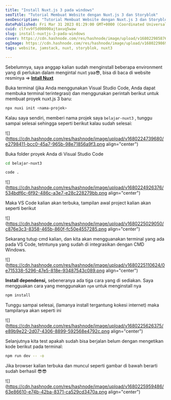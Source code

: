 ```yaml
---
title: "Install Nuxt.js 3 pada windows"
seoTitle: "Tutorial Membuat Website dengan Nuxt.js 3 dan Storyblok"
seoDescription: "Tutorial Membuat Website dengan Nuxt.js 3 dan Storyblok"
datePublished: Fri Mar 31 2023 01:29:00 GMT+0000 (Coordinated Universal Time)
cuid: clfvv9f5d00000ajtaxuq5waw
slug: install-nuxtjs-3-pada-windows
cover: https://cdn.hashnode.com/res/hashnode/image/upload/v1680229858763/07e3ad02-6b57-46f8-bb09-f530a7aac305.png
ogImage: https://cdn.hashnode.com/res/hashnode/image/upload/v1680229869984/21e4804f-17d4-4dec-a423-527ae784f479.png
tags: website, jamstack, nuxt, storyblok, nuxt3

---
```


Sebelumnya, saya anggap kalian sudah menginstall beberapa environment yang di perlukan dalam mengintal nuxt yaa😎, bisa di baca di website resminya =&gt; [**Intall Nuxt**](https://nuxt.com/docs/getting-started/installation)

Buka terminal (jika Anda menggunakan Visual Studio Code, Anda dapat membuka terminal terintegrasi) dan menggunakan perintah berikut untuk membuat proyek nuxt.js 3 baru:

```bash
npx nuxi init <nama-projek>
```

Kalau saya sendiri, memberi nama projek saya `belajar-nuxt3` , tunggu sampai selesai sehingga seperti berikut kalau sudah selesai:

![](https://cdn.hashnode.com/res/hashnode/image/upload/v1680224739680/e2798411-bcc0-45a7-965b-98e71856a9f3.png align="center")

Buka folder proyek Anda di Visual Studio Code

```bash
cd belajar-nuxt3
```

```bash
code .
```

![](https://cdn.hashnode.com/res/hashnode/image/upload/v1680224926376/534bdf6c-6f92-486c-a3e7-e28c228279bb.png align="center")

Maka VS Code kalian akan terbuka, tampilan awal project kalian akan seperti berikut

![](https://cdn.hashnode.com/res/hashnode/image/upload/v1680225029050/c876e3c3-8358-465b-860f-fc50e4557285.png align="center")

Sekarang tutup cmd kalian, dan kita akan mengguanakan terminal yang ada pada VS Code, tetntunya yang sudah di integrasikan dengan CMD Windows.

![](https://cdn.hashnode.com/res/hashnode/image/upload/v1680225110624/0e715338-5296-47e5-818e-93487543c089.png align="center")

**Install dependensi,** sebeneranya ada tiga cara yang di sediakan. Saya mengguakan cara yang menggunakan `npm` untuk menginstall nya

```bash
npm install
```

Tunggu sampai selesai, (lamanya install tergantung kokesi internet) maka tampilanya akan seperti ini

![](https://cdn.hashnode.com/res/hashnode/image/upload/v1680225626375/e89b9e22-2d07-4306-8899-592568e4792c.png align="center")

Selanjutnya kita test apakah sudah bisa berjalan belum dengan mengetikan kode berikut pada terminal:

```bash
npm run dev -- -o
```

Jika browser kalian terbuka dan muncul seperti gambar di bawah berarti sudah berhasil 😎😎

![](https://cdn.hashnode.com/res/hashnode/image/upload/v1680225959486/63e86610-e74b-42ba-8371-ca529cd3470a.png align="center")
